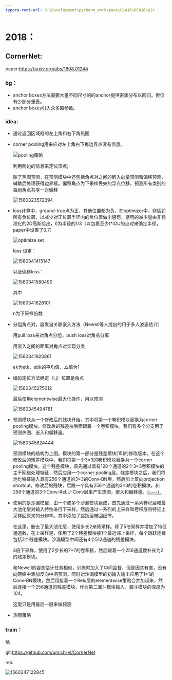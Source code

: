 ```yaml
---
typora-root-url: D:\Development\pycharm_workspace\DL416\DF416\pic
---
```


# 2018：



## CornerNet:

paper:<https://arxiv.org/abs/1808.01244>

### bg：

- anchor boxes方法需要大量不同尺寸的的anchor提供密集分布以回归，但仅有少部分重叠。
- anchor boxes引入众多超参数。

### idea:

- 通过返回区域框的左上角和右下角热图

- corner pooling用来应对左上角右下角边界点没有信息。

  ![pooling策略](https://raw.githubusercontent.com/Ulquiorracifa/DF416/master/pic/1560238351711.png)

  利用两边的信息来定位顶点;

  除了热图预测，在预测模块中还包括角点对之间的嵌入向量预测和偏移预测，辅助后处理获得边界框。偏移角点为下采样丢失的浮点位移，预测所有类别的每组角点共享一对偏移

  ![1560323572394](https://raw.githubusercontent.com/Ulquiorracifa/DF416/master/pic/1560323572394.png)

- loss计算中，ground-true点为正，其他位置都为负，在optimizer中，非惩罚所有负位置，以减少对正位置半径内的负位置做出惩罚，惩罚的减少量由非标准化的2D高斯给出，б为半径的1/3（以包裹至少t*IOU的点对来确定半径，paper中设置了0.7）

  ![optimize set](https://raw.githubusercontent.com/Ulquiorracifa/DF416/master/pic/1560264527246.png)

  loss 设定：

  ![1560341415147](https://raw.githubusercontent.com/Ulquiorracifa/DF416/master/pic/1560341415147.png)

  以及偏移loss：

  ![1560341580490](https://raw.githubusercontent.com/Ulquiorracifa/DF416/master/pic/1560341580490.png)

  其中

  ![1560341628101](https://raw.githubusercontent.com/Ulquiorracifa/DF416/master/pic/1560341628101.png)

  n为下采样倍数

  

- 分组角点对，启发自关联嵌入方法（Newell等人提出的用于多人姿态估计）

  用pull loss来对角点分组，push loss对角点分离
  
  用嵌入之间的距离对角点对实现分类
  
  ![1560341920861](https://raw.githubusercontent.com/Ulquiorracifa/DF416/master/pic/1560341920861.png)
  
  ek为etk，ebk的平均值，△值为1
  
- 编码定位方法确定（i,j）位置是角点

  ![1560345275012](https://raw.githubusercontent.com/Ulquiorracifa/DF416/master/pic/1560345275012.png)
  
  最后使用elementwise最大化操作，用以预测
  
  ![1560345494781](https://raw.githubusercontent.com/Ulquiorracifa/DF416/master/pic/1560345494781.png)
  
  
  
- 预测模块从一个修改后的残块开始，其中将第一个卷积模块替换为corner pooling模块。修改后的残差块后面跟着一个卷积模块。我们有多个分支用于预测热图、嵌入和偏移量。

  ![1560345824444](https://raw.githubusercontent.com/Ulquiorracifa/DF416/master/pic/1560345824444.png)
  
  预测模块的结构为上图。模块的第一部分是残差模块[15]的修改版本。在这个修改后的残差模块中，我们将第一个3×3的卷积模块替换为一个corner pooling模块。这个残差模块，首先通过具有128个通道的2个3×3卷积模块的主干网络处理特征，然后应用一个corner pooling层。残差模块之后，我们将池化特征输入具有256个通道的3×3的Conv-BN层，然后加上反向projection shortcut。修改后的残块，后跟一个具有256个通道的3×3的卷积模块，和256个通道的3个Conv-ReLU-Conv层来产生热图，嵌入和偏移量。<u>（----）</u>
  
- 使用的是沙漏模型，由一个或多个沙漏模块组成，首先通过一系列卷积层和最大池化层对输入特性进行下采样，然后通过一系列的上采样和卷积层将特征上采样回原来的分辨率。其中添加了跳跃层带回细节。

  在这里，删去了最大池化层，使用步长2来降采样。降了5倍采样并增加了特征通道数，在上采样是，使用了2个残差模块接1个最近邻上采样，每个跳跃连接包括2个残差模块。沙漏模型中间还有4个512通道的残差模块。
  
  4倍下采样，使用了2步长的7*7的卷积核，然后跟着一个256通道数补长为2的残差模块。
  
  和Newell的姿态估计任务相似，训练时加入了中间监督，但是因其有害，没有向网络中添加反向中间预测。同时对沙漏模型的初输入输出应用了1*1的Conv-BN模块，然后用接着一个Relu层的elementwise策略合并加起来，然后连接一个256通道的残差模块，作为第二漏斗模块输入。漏斗模块的深度为104。
  
  这里只是用最后一层来做预测
  
- 热图策略

### train：

略

git:<https://github.com/umich-vl/CornerNet>

res:

![1560347122845](https://raw.githubusercontent.com/Ulquiorracifa/DF416/master/pic/1560347122845.png)

